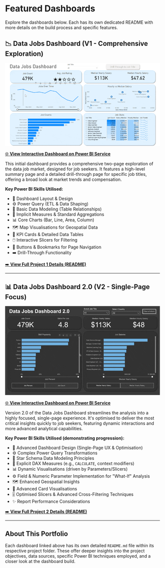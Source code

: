 # Featured Dashboards

Explore the dashboards below. Each has its own dedicated README with more details on the build process and specific features.

## 📉 Data Jobs Dashboard (V1 - Comprehensive Exploration)

[![Data Jobs Dashboard GIF](Resources/images/Project1_Dashboard_Overview.gif)](./Project1/README.md)

[🌐 **View Interactive Dashboard on Power BI Service**](https://lukeb.co/powerbi-project1)

This initial dashboard provides a comprehensive two-page exploration of the data job market, designed for job seekers. It features a high-level summary page and a detailed drill-through page for specific job titles, offering a broad look at market trends and compensation.

**Key Power BI Skills Utilised:**
* 🎨 Dashboard Layout & Design
* ⚙️ Power Query (ETL & Data Shaping)
* 🔗 Basic Data Modeling (Table Relationships)
* 🧮 Implicit Measures & Standard Aggregations
* 📊 Core Charts (Bar, Line, Area, Column)
* 🗺️ Map Visualisations for Geospatial Data
* 🔢 KPI Cards & Detailed Data Tables
* 🖱️ Interactive Slicers for Filtering
* 🔘 Buttons & Bookmarks for Page Navigation
* ➡️ Drill-Through Functionality

[➡️ **View Full Project 1 Details (README)**](Data_Jobs_v1/Project1/README.md)

---

## 📊 Data Jobs Dashboard 2.0 (V2 - Single-Page Focus)

[![Data Jobs Dashboard 2.0 GIF](Resources/images/Project2_Dashboard_Overview.gif)](./Project2/README.md)

[🌐 **View Interactive Dashboard on Power BI Service**](https://lukeb.co/powerbi-project2)

Version 2.0 of the Data Jobs Dashboard streamlines the analysis into a highly focused, single-page experience. It's optimised to deliver the most critical insights quickly to job seekers, featuring dynamic interactions and more advanced analytical capabilities.

**Key Power BI Skills Utilised (demonstrating progression):**
* 🎨 Advanced Dashboard Design (Single-Page UX & Optimisation)
* ⚙️ Complex Power Query Transformations
* 🔗 Star Schema Data Modeling Principles
* 🧮 Explicit DAX Measures (e.g., `CALCULATE`, context modifiers)
* 📊 Dynamic Visualisations (driven by Parameters/Slicers)
* ⚙️ Field & Numeric Parameter Implementation for "What-If" Analysis
* 🗺️ Enhanced Geospatial Insights
* 🔢 Advanced Card Visualisations
* 🎚️ Optimised Slicers & Advanced Cross-Filtering Techniques
* ✨ Report Performance Considerations

[➡️ **View Full Project 2 Details (README)**](./Project2/README.md)

---

## About This Portfolio

Each dashboard linked above has its own detailed `README.md` file within its respective project folder. These offer deeper insights into the project objectives, data sources, specific Power BI techniques employed, and a closer look at the dashboard build.